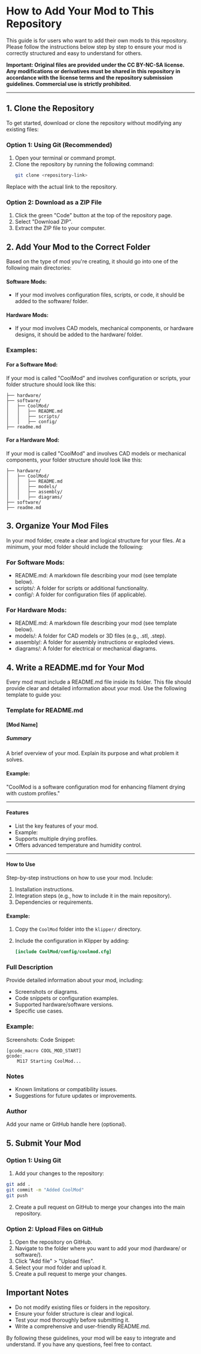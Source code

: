 # How to Add Your Mod to This Repository

This guide is for users who want to add their own mods to this repository. Please follow the instructions below step by step to ensure your mod is correctly structured and easy to understand for others.

**Important: Original files are provided under the CC BY-NC-SA license. Any modifications or derivatives must be shared in this repository in accordance with the license terms and the repository submission guidelines. Commercial use is strictly prohibited.**

---

## 1. Clone the Repository

To get started, download or clone the repository without modifying any existing files:

### Option 1: Using Git (Recommended)

1. Open your terminal or command prompt.
2. Clone the repository by running the following command:
   ```bash
   git clone <repository-link>

Replace <repository-link> with the actual link to the repository.

### Option 2: Download as a ZIP File

1. Click the green "Code" button at the top of the repository page.
2. Select "Download ZIP".
3. Extract the ZIP file to your computer.


## 2. Add Your Mod to the Correct Folder

Based on the type of mod you're creating, it should go into one of the following main directories:

#### Software Mods:

- If your mod involves configuration files, scripts, or code, it should be added to the software/ folder.

#### Hardware Mods:

- If your mod involves CAD models, mechanical components, or hardware designs, it should be added to the hardware/ folder.

### Examples:

#### For a Software Mod:
If your mod is called "CoolMod" and involves configuration or scripts, your folder structure should look like this:

```
├── hardware/
├── software/
│   ├── CoolMod/
│   │   ├── README.md
│   │   ├── scripts/
│   │   ├── config/
├── readme.md

```

#### For a Hardware Mod:
If your mod is called "CoolMod" and involves CAD models or mechanical components, your folder structure should look like this:
```
├── hardware/
│   ├── CoolMod/
│   │   ├── README.md
│   │   ├── models/
│   │   ├── assembly/
│   │   ├── diagrams/
├── software/
├── readme.md

```
## 3. Organize Your Mod Files

In your mod folder, create a clear and logical structure for your files. At a minimum, your mod folder should include the following:

### For Software Mods:

- README.md: A markdown file describing your mod (see template below).
- scripts/: A folder for scripts or additional functionality.
- config/: A folder for configuration files (if applicable).

### For Hardware Mods:

- README.md: A markdown file describing your mod (see template below).
- models/: A folder for CAD models or 3D files (e.g., .stl, .step).
- assembly/: A folder for assembly instructions or exploded views.
- diagrams/: A folder for electrical or mechanical diagrams.

## 4. Write a README.md for Your Mod

Every mod must include a README.md file inside its folder. This file should provide clear and detailed information about your mod. Use the following template to guide you:

### Template for README.md


#### [Mod Name]

##### Summary
A brief overview of your mod. Explain its purpose and what problem it solves.

#### Example:
"CoolMod is a software configuration mod for enhancing filament drying with custom profiles."

---

#### Features
- List the key features of your mod.
- Example:
- Supports multiple drying profiles.
- Offers advanced temperature and humidity control.

---

#### How to Use
Step-by-step instructions on how to use your mod. Include:
1. Installation instructions.
2. Integration steps (e.g., how to include it in the main repository).
3. Dependencies or requirements.

#### Example:
1. Copy the `CoolMod` folder into the `klipper/` directory.
2. Include the configuration in Klipper by adding:

   ```ini
   [include CoolMod/config/coolmod.cfg]
   ```


### Full Description

Provide detailed information about your mod, including:

- Screenshots or diagrams.
- Code snippets or configuration examples.
- Supported hardware/software versions.
- Specific use cases.

### Example:
Screenshots:
Code Snippet:

```
[gcode_macro COOL_MOD_START]
gcode:
    M117 Starting CoolMod...
```

### Notes
- Known limitations or compatibility issues.
- Suggestions for future updates or improvements.


### Author

Add your name or GitHub handle here (optional).

## 5. Submit Your Mod

### Option 1: Using Git

1. Add your changes to the repository:

```bash
git add .
git commit -m "Added CoolMod"
git push
```

2. Create a pull request on GitHub to merge your changes into the main repository.

### Option 2: Upload Files on GitHub

1. Open the repository on GitHub.
2. Navigate to the folder where you want to add your mod (hardware/ or software/).
3. Click "Add file" > "Upload files".
4. Select your mod folder and upload it.
5. Create a pull request to merge your changes.

## Important Notes

- Do not modify existing files or folders in the repository.
- Ensure your folder structure is clear and logical.
- Test your mod thoroughly before submitting it.
- Write a comprehensive and user-friendly README.md.

By following these guidelines, your mod will be easy to integrate and understand. If you have any questions, feel free to contact.